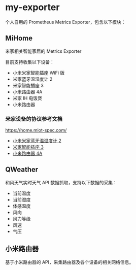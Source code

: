 # my-exporter

个人自用的 Prometheus Metrics Exporter，包含以下模块：

## MiHome

米家相关智能家居的 Metrics Exporter

目前支持收集以下设备：

- 小米米家智能插座 WiFi 版
- 米家蓝牙温湿度计 2
- 米家智能插座 3
- 小米路由器 4A
- 米家 IH 电饭煲
- 小米路由器

### 米家设备的协议参考文档

https://home.miot-spec.com/

- [小米米家蓝牙温湿度计 2](https://home.miot-spec.com/spec/miaomiaoce.sensor_ht.t2)
- [米家智能插座 3](https://home.miot-spec.com/spec/cuco.plug.v3)
- [小米路由器 4A](https://home.miot-spec.com/spec/xiaomi.router.r4a)

## QWeather

和风天气实时天气 API 数据抓取，支持以下数据的采集：

- 当前温度
- 当前湿度
- 体感温度
- 风向
- 风力等级
- 风速
- 气压

## 小米路由器

基于小米路由器的 API，采集路由器及各个设备的相关网络信息。
